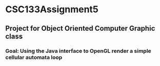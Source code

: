 # CSC133Assignment5

## Project for Object Oriented Computer Graphic class
### Goal: Using the Java interface to OpenGL render a simple cellular automata loop

